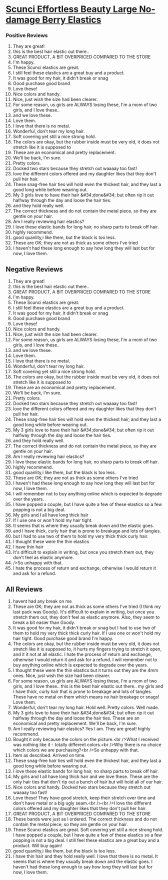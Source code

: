 # [Scunci Effortless Beauty Large No-damage Berry Elastics](https://products.checkmycream.com/products/Scunci-Effortless-Beauty-Large-No-damage-Berry-Elastics.html)

### Positive Reviews

<ol>
      <li>They are great!</li>
      <li>this is the best hair elastic out there..</li>
      <li>GREAT PRODUCT, A BIT OVERPRICED COMPARED TO THE STORE</li>
      <li>I&#x27;m happy.</li>
      <li>These Scunci elastics are great.</li>
      <li>I still feel these elastics are a great buy and a product.</li>
      <li>It was good for my hair, it didn&#x27;t break or snag</li>
      <li>Good purchase good brand</li>
      <li>Love these!</li>
      <li>Nice colors and handy.  </li>
      <li>Nice, just wish the size had been clearer.</li>
      <li>For some reason, us girls are ALWAYS losing these, I&#x27;m a mom of two girls, and I love these..</li>
      <li>and we love these.</li>
      <li>Love them.</li>
      <li>I love that there is no metal.</li>
      <li>Wonderful, don&#x27;t tear my long hair.  </li>
      <li>Soft covering yet still a nice strong hold.</li>
      <li>The colors are okay, but the rubber inside must be very old, it does not stretch like it is supposed to</li>
      <li>These are an economical and pretty replacement.</li>
      <li>We&#x27;ll be back, I&#x27;m sure.</li>
      <li>Pretty colors.  </li>
      <li>Docked two stars because they stretch out waaaay too fast!</li>
      <li>love the different colors offered and my daughter likes that they don&#x27;t pull her hair.</li>
      <li>These snag-free hair ties will hold even the thickest hair, and they last a good long while before wearing out.</li>
      <li>My 3 girls love to have their hair &amp;#34;done&amp;#34; but often rip it out halfway through the day and loose the hair ties.</li>
      <li>and they hold really well.</li>
      <li>The correct thickness and do not contain the metal piece, so they are gentle on your hair.</li>
      <li>Am I really reviewing hair elastics?</li>
      <li>I love these elastic bands for long hair, no sharp parts to break off hair.</li>
      <li>highly recommend.</li>
      <li>good quanlity,i like them, but the black is too less.</li>
      <li>These are OK; they are not as thick as some others I&#x27;ve tried</li>
      <li>I haven&#x27;t had these long enough to say how long they will last but for now, I love them.</li>
</ol>


<h2>Negative Reviews</h2>
<ol>
<li> They are great!</li>
<li> this is the best hair elastic out there..</li>
<li> GREAT PRODUCT, A BIT OVERPRICED COMPARED TO THE STORE</li>
<li> I&#x27;m happy.</li>
<li> These Scunci elastics are great.</li>
<li> I still feel these elastics are a great buy and a product.</li>
<li> It was good for my hair, it didn&#x27;t break or snag</li>
<li> Good purchase good brand</li>
<li> Love these!</li>
<li> Nice colors and handy.  </li>
<li> Nice, just wish the size had been clearer.</li>
<li> For some reason, us girls are ALWAYS losing these, I&#x27;m a mom of two girls, and I love these..</li>
<li> and we love these.</li>
<li> Love them.</li>
<li> I love that there is no metal.</li>
<li> Wonderful, don&#x27;t tear my long hair.  </li>
<li> Soft covering yet still a nice strong hold.</li>
<li> The colors are okay, but the rubber inside must be very old, it does not stretch like it is supposed to</li>
<li> These are an economical and pretty replacement.</li>
<li> We&#x27;ll be back, I&#x27;m sure.</li>
<li> Pretty colors.  </li>
<li> Docked two stars because they stretch out waaaay too fast!</li>
<li> love the different colors offered and my daughter likes that they don&#x27;t pull her hair.</li>
<li> These snag-free hair ties will hold even the thickest hair, and they last a good long while before wearing out.</li>
<li> My 3 girls love to have their hair &amp;#34;done&amp;#34; but often rip it out halfway through the day and loose the hair ties.</li>
<li> and they hold really well.</li>
<li> The correct thickness and do not contain the metal piece, so they are gentle on your hair.</li>
<li> Am I really reviewing hair elastics?</li>
<li> I love these elastic bands for long hair, no sharp parts to break off hair.</li>
<li> highly recommend.</li>
<li> good quanlity,i like them, but the black is too less.</li>
<li> These are OK; they are not as thick as some others I&#x27;ve tried</li>
<li> I haven&#x27;t had these long enough to say how long they will last but for now, I love them.</li>
<li> I will remember not to buy anything online which is expected to degrade over the years.</li>
<li> I have popped a couple, but I have quite a few of these elastics so a few popping is not a big deal.</li>
<li> My girls and I all have long thick hair</li>
<li> If I use one or won&#x27;t hold my hair tight.</li>
<li> It seems that is where they usually break down and the elastic goes.</li>
<li> and I have thick, curly hair that is prone to breakage and lots of tangles.</li>
<li> but I had to use two of them to hold my very thick thick curly hair.</li>
<li> I thought these were the thin elastics</li>
<li> I have thin hair</li>
<li> It&#x27;s difficult to explain in writing, but once you stretch them out, they don&#x27;t feel as elastic anymore.  </li>
<li> /&gt;So unhappy with that.</li>
<li> I hate the process of return and exchange, otherwise I would return it and ask for a refund.</li>
</ol>

<h2>All Reviews</h2>

<ol>
    <li> havent had any break on me</li>
    <li> These are OK; they are not as thick as some others I&#x27;ve tried (I think my last pack was Goody).  It&#x27;s difficult to explain in writing, but once you stretch them out, they don&#x27;t feel as elastic anymore.  Also, they seem to break a bit easier than Goody.</li>
    <li> It was good for my hair, it didn&#x27;t break or snag but I had to use two of them to hold my very thick thick curly hair. If I use one or won&#x27;t hold my hair tight. Good purchase good brand I&#x27;m happy.</li>
    <li> The colors are okay, but the rubber inside must be very old, it does not stretch like it is supposed to, it hurts my fingers trying to stretch it open, and it it not at all elastic. I hate the process of return and exchange, otherwise I would return it and ask for a refund. I will remember not to buy anything online which is expected to degrade over the years.</li>
    <li> I thought these were the thin elastics but it turns out they are the 4mm ones.  Nice, just wish the size had been clearer.</li>
    <li> For some reason, us girls are ALWAYS losing these, I&#x27;m a mom of two girls, and I love these.. this is the best hair elastic out there.. my girls and I have thick, curly hair that is prone to breakage and lots of tangles. These have no metal on them which means no hair breakage or snags! Love them.</li>
    <li> Wonderful, don&#x27;t tear my long hair.  Hold well.  Pretty colors.  Well made.</li>
    <li> My 3 girls love to have their hair &amp;#34;done&amp;#34; but often rip it out halfway through the day and loose the hair ties. These are an economical and pretty replacement. We&#x27;ll be back, I&#x27;m sure.</li>
    <li> Am I really reviewing hair elastics? Yes I am. They are great! highly recommend.</li>
    <li> Bought it only because the colors on the picture.&lt;br /&gt;What I received was nothing like it - totally different colors.&lt;br /&gt;Why there is no choice which colors we are purchasing?&lt;br /&gt;So unhappy with that.</li>
    <li> Item as described. Arrived on time.</li>
    <li> These snag-free hair ties will hold even the thickest hair, and they last a good long while before wearing out.</li>
    <li> I love these elastic bands for long hair, no sharp parts to break off hair.</li>
    <li> My girls and I all have long thick hair and we love these. These are the only hair ties that don&#x27;t rip out a bunch of hair but will hold all of our hair.</li>
    <li> Nice colors and handy.  Docked two stars because they stretch out waaaay too fast!</li>
    <li> Love these! They have good stretch, keep their stretch over time and don&#x27;t have metal or a big ugly seam.&lt;br /&gt;&lt;br /&gt;I love the different colors offered and my daughter likes that they don&#x27;t pull her hair.</li>
    <li> GREAT PRODUCT, A BIT OVERPRICED COMPARED TO THE STORE</li>
    <li> These bands were just as I ordered.  The correct thickness and do not contain the metal piece, so they are gentle on your hair.</li>
    <li> These Scunci elastics are great. Soft covering yet still a nice strong hold. I have popped a couple, but I have quite a few of these elastics so a few popping is not a big deal. I still feel these elastics are a great buy and a product. Will buy again!</li>
    <li> good quanlity,i like them, but the black is too less.</li>
    <li> I have thin hair and they hold really well. I love that there is no metal. It seems that is where they usually break down and the elastic goes. I haven&#x27;t had these long enough to say how long they will last but for now, I love them.</li>
</ol>




